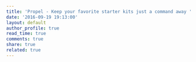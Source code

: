 ```yaml
---
title: 'Propel - Keep your favorite starter kits just a command away '
date: '2016-09-19 19:13:00'
layout: default
author_profile: true
read_time: true
comments: true
share: true
related: true
---
```

